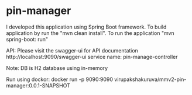 # pin-manager
I developed this application using Spring Boot framework.
To build application by run the "mvn clean install".
To run the application "mvn spring-boot: run"

API:
 Please visit the swagger-ui for API documentation
 http://localhost:9090/swagger-ui
    service name: pin-manage-controller

Note: DB is H2 database using in-memory

Run using dockor:
docker run -p 9090:9090 virupakshakuruva/mmv2-pin-manager:0.0.1-SNAPSHOT
